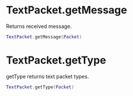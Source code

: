 # TextPacket.getMessage
Returns received message.
```lua
TextPacket.getMessage(Packet)
```

# TextPacket.getType
getType returns text packet types.
```lua
TextPacket.getType(Packet)
```